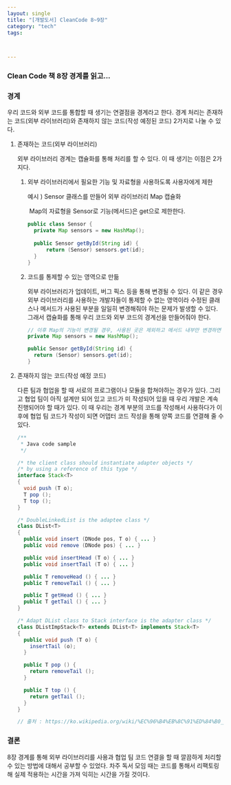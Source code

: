 ```yaml
---
layout: single
title: "[개발도서] CleanCode 8~9장"
category: "tech"
tags: 



---
```


### Clean Code 책 8장 경계를 읽고...

### 경계 

 우리 코드와 외부 코드를 통합할 때 생기는 연결점을 경계라고 한다. 경계 처리는 존재하는 코드(외부 라이브러리)와 존재하지 않는 코드(작성 예정된 코드) 2가지로 나눌 수 있다.

1. 존재하는 코드(외부 라이브러리)

   외부 라이브러리 경계는 캡슐화를 통해 처리를 할 수 있다. 이 때 생기는 이점은 2가지다.

   1. 외부 라이브러리에서 필요한 기능 및 자료형을 사용하도록 사용자에게 제한

      예시 ) Sensor 클래스를 만들어 외부 라이브러리 Map 캡슐화

      ​	Map의 자료형을 Sensor로 기능(메서드)은 get으로 제한한다.

      ~~~java
      public class Sensor {
      	private Map sensors = new HashMap();
      	
      	public Sensor getById(String id) {
      		return (Sensor) sensors.get(id);
      	}
      }
      ~~~

      

   2. 코드를 통제할 수 있는 영역으로 만듦

      외부 라이브러리가 업데이트, 버그 픽스 등을 통해 변경될 수 있다. 이 같은 경우 외부 라이브러리를 사용하는 개발자들이 통제할 수 없는 영역이라 수정된 클래스나 메서드가 사용된 부분을 일일히 변경해줘야 하는 문제가 발생할 수 있다. 그래서 캡슐화를 통해 우리 코드와 외부 코드의 경계선을 만들어줘야 한다.

      ~~~java
      // 이후 Map의 기능이 변경될 경우, 사용된 곳은 제외하고 메서드 내부만 변경하면 된다.
      private Map sensors = new HashMap();
      
      public Sensor getById(String id) {
      	return (Sensor) sensors.get(id);
      }
      ~~~

      

2. 존재하지 않는 코드(작성 예정 코드)

   다른 팀과 협업을 할 때 서로의 프로그램이나 모듈을 합쳐야하는 경우가 있다. 그리고 협업 팀이 아직 설계만 되어 있고 코드가 미 작성되어 있을 때 우리 개발은 계속 진행되어야 할 때가 있다. 이 때 우리는 경계 부분의 코드를 작성해서 사용하다가 이후에 협업 팀 코드가 작성이 되면 어뎁터 코드 작성을 통해 양쪽 코드를 연결해 줄 수 있다.

   ~~~Java
   /**
    * Java code sample
    */
   
   /* the client class should instantiate adapter objects */
   /* by using a reference of this type */
   interface Stack<T>
   {
     void push (T o);
     T pop ();
     T top ();
   }
   
   /* DoubleLinkedList is the adaptee class */
   class DList<T>
   {
     public void insert (DNode pos, T o) { ... }
     public void remove (DNode pos) { ... }
   
     public void insertHead (T o) { ... }
     public void insertTail (T o) { ... }
   
     public T removeHead () { ... }
     public T removeTail () { ... }
   
     public T getHead () { ... }
     public T getTail () { ... }
   }
   
   /* Adapt DList class to Stack interface is the adapter class */
   class DListImpStack<T> extends DList<T> implements Stack<T>
   {
     public void push (T o) {
       insertTail (o);
     }
   
     public T pop () {
       return removeTail ();
     }
   
     public T top () {
       return getTail ();
     }
   }
   
   // 출처 : https://ko.wikipedia.org/wiki/%EC%96%B4%EB%8C%91%ED%84%B0_%ED%8C%A8%ED%84%B4
   ~~~



### 결론

  8장 경계를 통해 외부 라이브러리를 사용과 협업 팀 코드 연결을 할 때 깔끔하게 처리할 수 있는 방법에 대해서 공부할 수 있었다. 차주 독서 모임 때는 코드를 통해서 리팩토링 해 실제 적용하는 시간을 가져 익히는 시간을 가질 것이다.